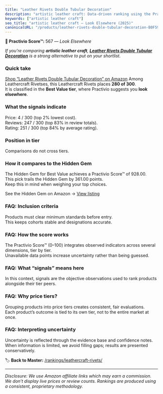 ```yaml
---
title: "Leather Rivets Double Tubular Decoration"
description: "artistic leather craft: Data-driven ranking using the Practivio Score™. Positioned by quality, value, demand, findability, momentum."
keywords: ["artistic leather craft"]
seo_title: "artistic leather craft — Look Elsewhere (2025)"
canonicalURL: "/products/leather-rivets-double-tubular-decoration-B0F597P7S9/"
---
```


**🚫 Practivio Score™:** 567 — _Look Elsewhere_


*If you're comparing **artistic leather craft**, **[Leather Rivets Double Tubular Decoration](https://www.amazon.com/dp/B0F597P7S9?tag=practivio-20)** is a strong alternative to put on your shortlist.*
### Quick take
[Shop “Leather Rivets Double Tubular Decoration” on Amazon](https://www.amazon.com/dp/B0F597P7S9?tag=practivio-20)
Among Leathercraft Rivetses, this Leathercraft Rivets places **280 of 300**.  
It is classified in the **Best Value tier**, where Practivio suggests you **look elsewhere**.

### What the signals indicate
Price: 4 / 300 (top 2% lowest cost).  
Reviews: 247 / 300 (top 83% in review totals).  
Rating: 251 / 300 (top 84% by average rating).  

### Position in tier
Comparisons do not cross tiers.

### How it compares to the Hidden Gem
The Hidden Gem for Best Value achieves a Practivio Score™ of 928.00.  
This pick trails the Hidden Gem by 361.00 points.  
Keep this in mind when weighing your top choices.  

See the Hidden Gem on Amazon → [View listing](https://www.amazon.com/dp/B07F71FXYT?tag=practivio-20)

### FAQ: Inclusion criteria
Products must clear minimum standards before entry.  
This keeps cohorts stable and designations accurate.

### FAQ: How the score works
The Practivio Score™ (0–100) integrates observed indicators across several dimensions, tier by tier.  
Unavailable data points increase uncertainty rather than being guessed.

### FAQ: What “signals” means here
In this context, signals are the objective observations used to rank products alongside their tier peers.

### FAQ: Why price tiers?
Grouping products into price tiers creates consistent, fair evaluations.  
Each product’s outcome is tied to its own tier, not to the entire market at once.

### FAQ: Interpreting uncertainty
Uncertainty is reflected through the evidence base and confidence notes.  
When information is limited, we avoid filling gaps; results are presented conservatively.


🏷️ **Back to Master:** [/rankings/leathercraft-rivets/](/rankings/leathercraft-rivets/)

---
_Disclosure: We use Amazon affiliate links which may earn a commission. We don’t display live prices or review counts. Rankings are produced using a consistent, proprietary methodology._
